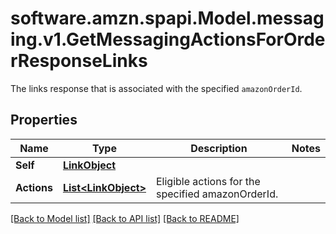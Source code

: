 # software.amzn.spapi.Model.messaging.v1.GetMessagingActionsForOrderResponseLinks
The links response that is associated with the specified `amazonOrderId`.

## Properties

Name | Type | Description | Notes
------------ | ------------- | ------------- | -------------
**Self** | [**LinkObject**](LinkObject.md) |  | 
**Actions** | [**List&lt;LinkObject&gt;**](LinkObject.md) | Eligible actions for the specified amazonOrderId. | 

[[Back to Model list]](../README.md#documentation-for-models) [[Back to API list]](../README.md#documentation-for-api-endpoints) [[Back to README]](../README.md)

